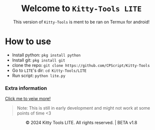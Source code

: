 <div align=center>

# Welcome to `Kitty-Tools LITE`

This version of `Kitty-Tools` is ment to be ran on Termux for android!

<div align="left">

# How to use

* Install python: `pkg install python`
* Install git: `pkg install git`
* clone the repo: `git clone https://github.com/CPScript/Kitty-Tools`
* Go to `LITE`'s dir: `cd Kitty-Tools/LITE`
* Run script: `python lite.py`

### Extra information
[Click me to veiw more!](https://github.com/CPScript/Kitty-Tools/more/moreinfo.md)

> Note: This is still in early development and might not work at some points of time <3

<p align="center">
  &copy; 2024 Kitty Tools LITE. All rights reserved.
  | BETA v1.8
</p>
